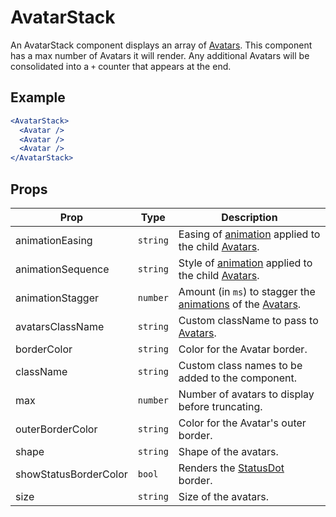 # AvatarStack

An AvatarStack component displays an array of [Avatars](../Avatar). This component has a max number of Avatars it will render. Any additional Avatars will be consolidated into a `+` counter that appears at the end.

## Example

```jsx
<AvatarStack>
  <Avatar />
  <Avatar />
  <Avatar />
</AvatarStack>
```

## Props

| Prop                  | Type     | Description                                                                           |
| --------------------- | -------- | ------------------------------------------------------------------------------------- |
| animationEasing       | `string` | Easing of [animation](../Animate) applied to the child [Avatars](../Avatar).          |
| animationSequence     | `string` | Style of [animation](../Animate) applied to the child [Avatars](../Avatar).           |
| animationStagger      | `number` | Amount (in `ms`) to stagger the [animations](../Animate) of the [Avatars](../Avatar). |
| avatarsClassName      | `string` | Custom className to pass to [Avatars](../Avatar).                                     |
| borderColor           | `string` | Color for the Avatar border.                                                          |
| className             | `string` | Custom class names to be added to the component.                                      |
| max                   | `number` | Number of avatars to display before truncating.                                       |
| outerBorderColor      | `string` | Color for the Avatar's outer border.                                                  |
| shape                 | `string` | Shape of the avatars.                                                                 |
| showStatusBorderColor | `bool`   | Renders the [StatusDot](../StatusDot) border.                                         |
| size                  | `string` | Size of the avatars.                                                                  |
